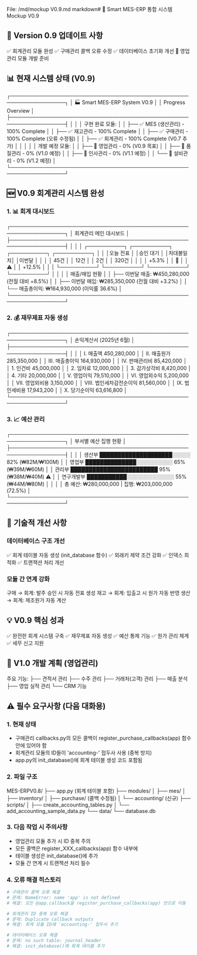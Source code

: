 File: /md/mockup V0.9.md
markdown# 🎨 Smart MES-ERP 통합 시스템 Mockup V0.9

## 🚀 Version 0.9 업데이트 사항

✅ 회계관리 모듈 완성
✅ 구매관리 콜백 오류 수정 
✅ 데이터베이스 초기화 개선
🔧 영업관리 모듈 개발 준비

## 📊 현재 시스템 상태 (V0.9)

┌─────────────────────────────────────────────────────────────────┐
│                    🏭 Smart MES-ERP System V0.9                  │
│                         Progress Overview                        │
├─────────────────────────────────────────────────────────────────┤
│                                                                 │
│  구현 완료 모듈:                                                │
│  ├── ✅ MES (생산관리)          - 100% Complete               │
│  ├── ✅ 재고관리               - 100% Complete               │
│  ├── ✅ 구매관리               - 100% Complete (오류 수정됨)  │
│  ├── ✅ 회계관리               - 100% Complete (V0.7 추가)    │
│  │                                                             │
│  개발 예정 모듈:                                               │
│  ├── 🚧 영업관리               - 0% (V0.9 목표)              │
│  ├── 📅 품질관리               - 0% (V1.0 예정)              │
│  ├── 📅 인사관리               - 0% (V1.1 예정)              │
│  └── 📅 설비관리               - 0% (V1.2 예정)              │
└─────────────────────────────────────────────────────────────────┘

## 🆕 V0.9 회계관리 시스템 완성

### 1. 📊 회계 대시보드
┌─────────────────────────────────────────────────────────────────┐
│                    회계관리 메인 대시보드                        │
├─────────────────────────────────────────────────────────────────┤
│                                                                 │
│  ┌──────────┐ ┌──────────┐ ┌──────────┐ ┌──────────┐         │
│  │오늘 전표  │ │승인 대기  │ │차대불일치│ │이번달    │         │
│  │   45건   │ │   12건   │ │   2건   │ │  320건  │         │
│  │  +5.3%   │ │    🔔    │ │   ⚠️    │ │ +12.5%  │         │
│  └──────────┘ └──────────┘ └──────────┘ └──────────┘         │
│                                                                 │
│  매출/매입 현황                                                 │
│  ├── 이번달 매출: ₩450,280,000 (전월 대비 +8.5%)             │
│  ├── 이번달 매입: ₩285,350,000 (전월 대비 +3.2%)             │
│  └── 매출총이익: ₩164,930,000 (이익률 36.6%)                 │
└─────────────────────────────────────────────────────────────────┘

### 2. 💰 재무제표 자동 생성
┌─────────────────────────────────────────────────────────────────┐
│                    손익계산서 (2025년 6월)                      │
├─────────────────────────────────────────────────────────────────┤
│                                                                 │
│  Ⅰ. 매출액                           450,280,000              │
│  Ⅱ. 매출원가                         285,350,000              │
│  Ⅲ. 매출총이익                       164,930,000              │
│  Ⅳ. 판매관리비                        85,420,000              │
│      1. 인건비          45,000,000                             │
│      2. 임차료          12,000,000                             │
│      3. 감가상각비       8,420,000                             │
│      4. 기타           20,000,000                             │
│  Ⅴ. 영업이익                          79,510,000              │
│  Ⅵ. 영업외수익                         5,200,000              │
│  Ⅶ. 영업외비용                         3,150,000              │
│  Ⅷ. 법인세차감전순이익                 81,560,000              │
│  Ⅸ. 법인세비용                        17,943,200              │
│  Ⅹ. 당기순이익                        63,616,800              │
└─────────────────────────────────────────────────────────────────┘

### 3. 📈 예산 관리
┌─────────────────────────────────────────────────────────────────┐
│                    부서별 예산 집행 현황                         │
├─────────────────────────────────────────────────────────────────┤
│                                                                 │
│  생산부     ████████████████████░░░░░  82% (₩82M/₩100M)       │
│  영업부     ██████████████░░░░░░░░░░  65% (₩39M/₩60M)        │
│  관리부     ████████████████████████  95% (₩38M/₩40M) ⚠️     │
│  연구개발부  ███████████░░░░░░░░░░░░░  55% (₩44M/₩80M)        │
│                                                                 │
│  총 예산: ₩280,000,000 | 집행: ₩203,000,000 (72.5%)          │
└─────────────────────────────────────────────────────────────────┘

## 🔧 기술적 개선 사항

### 데이터베이스 구조 개선
✅ 회계 테이블 자동 생성 (init_database 함수)
✅ 외래키 제약 조건 강화
✅ 인덱스 최적화
✅ 트랜잭션 처리 개선

### 모듈 간 연계 강화
구매 → 회계: 발주 승인 시 자동 전표 생성
재고 → 회계: 입출고 시 원가 자동 반영
생산 → 회계: 제조원가 자동 계산

## 💡 V0.9 핵심 성과

✅ 완전한 회계 시스템 구축
✅ 재무제표 자동 생성
✅ 예산 통제 기능
✅ 원가 관리 체계
✅ 세무 신고 지원

## 🎯 V1.0 개발 계획 (영업관리)

주요 기능:
├── 견적서 관리
├── 수주 관리
├── 거래처(고객) 관리
├── 매출 분석
├── 영업 실적 관리
└── CRM 기능

## ⚠️ 필수 요구사항 (다음 대화용)

### 1. 현재 상태
- 구매관리 callbacks.py의 모든 콜백이 register_purchase_callbacks(app) 함수 안에 있어야 함
- 회계관리 모듈의 ID들이 'accounting-' 접두사 사용 (중복 방지)
- app.py의 init_database()에 회계 테이블 생성 코드 포함됨

### 2. 파일 구조
MES-ERPV0.8/
├── app.py (회계 테이블 포함)
├── modules/
│   ├── mes/
│   ├── inventory/
│   ├── purchase/ (콜백 수정됨)
│   └── accounting/ (신규)
├── scripts/
│   ├── create_accounting_tables.py
│   └── add_accounting_sample_data.py
└── data/
└── database.db

### 3. 다음 작업 시 주의사항
- 영업관리 모듈 추가 시 ID 중복 주의
- 모든 콜백은 register_XXX_callbacks(app) 함수 내부에
- 테이블 생성은 init_database()에 추가
- 모듈 간 연계 시 트랜잭션 처리 필수

### 4. 오류 해결 히스토리
```python
# 구매관리 콜백 오류 해결
# 문제: NameError: name 'app' is not defined
# 해결: 모든 @app.callback을 register_purchase_callbacks(app) 안으로 이동

# 회계관리 ID 중복 오류 해결  
# 문제: Duplicate callback outputs
# 해결: 회계 모듈 ID에 'accounting-' 접두사 추가

# 데이터베이스 오류 해결
# 문제: no such table: journal_header
# 해결: init_database()에 회계 테이블 추가

